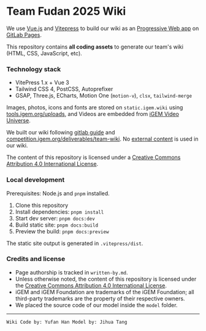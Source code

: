 # Team Fudan 2025 Wiki

We use [Vue.js](https://vuejs.org/) and [Vitepress](https://vitepress.dev/) to build our wiki as an [Progressive Web app](https://developer.mozilla.org/en-US/docs/Web/Progressive_web_apps) on [GitLab Pages](https://docs.gitlab.com/ee/user/project/pages/).

This repository contains **all coding assets** to generate our team's wiki (HTML, CSS, JavaScript, 
etc).

### Technology stack
- VitePress 1.x + Vue 3
- Tailwind CSS 4, PostCSS, Autoprefixer
- GSAP, Three.js, ECharts, Motion One (`motion-v`), `clsx`, `tailwind-merge`

Images, photos, icons and fonts are stored on `static.igem.wiki` using [tools.igem.org/uploads](https://tools.igem.org/uploads), and Videos are embedded from [iGEM Video Universe](https://video.igem.org).

We built our wiki following [gitlab guide](https://tools.igem.org/wiki/gitlab-guide) and [competition.igem.org/deliverables/team-wiki](https://competition.igem.org/deliverables/team-wiki). No [external content](https://tools.igem.org/wiki/external-content-check) is used in our wiki.

The content of this repository is licensed under a [Creative Commons Attribution 4.0 International License](https://creativecommons.org/licenses/by/4.0/).

### Local development
Prerequisites: Node.js and `pnpm` installed.

1. Clone this repository
2. Install dependencies: `pnpm install`
3. Start dev server: `pnpm docs:dev`
4. Build static site: `pnpm docs:build`
5. Preview the build: `pnpm docs:preview`

The static site output is generated in `.vitepress/dist`.

### Credits and license
- Page authorship is tracked in `written-by.md`.
- Unless otherwise noted, the content of this repository is licensed under the [Creative Commons Attribution 4.0 International License](https://creativecommons.org/licenses/by/4.0/).
- iGEM and iGEM Foundation are trademarks of the iGEM Foundation; all third-party trademarks are the property of their respective owners.
- We placed the source code of our model inside the `model` folder.

----
`Wiki Code by: Yufan Han
Model by: Jihua Tang`

